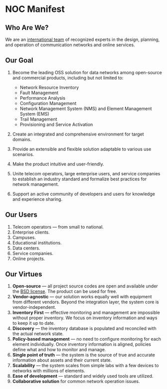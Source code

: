 # NOC Manifest

## Who Are We?

We are an [international team](../noc-community/index.md) of recognized experts in the design, planning, and operation of communication networks and online services.

## Our Goal

1. Become the leading OSS solution for data networks among open-source and commercial products, including but not limited to:

    * Network Resource Inventory
    * Fault Management
    * Performance Analysis
    * Configuration Management
    * Network Management System (NMS) and Element Management System (EMS)
    * Trail Management
    * Provisioning and Service Activation

2. Create an integrated and comprehensive environment for target domains.
3. Provide an extensible and flexible solution adaptable to various use scenarios.
4. Make the product intuitive and user-friendly.
5. Unite telecom operators, large enterprise users, and service companies to establish an industry standard and formalize best practices for network management.
6. Support an active community of developers and users for knowledge and experience sharing.

## Our Users

1. Telecom operators — from small to national.
2. Enterprise clients.
3. Campuses.
4. Educational institutions.
5. Data centers.
6. Service companies.
7. Online projects.

## Our Virtues

1. **Open-source** — all project source codes are open and available under the [BSD license](../license.md). The product can be used for free.
2. **Vendor-agnostic** — our solution works equally well with equipment from different vendors. Beyond the integration layer, the system core is vendor-independent.
3. **Inventory First** — effective monitoring and management are impossible without proper inventory. We focus on inventory information and ways to keep it up to date.
4. **Discovery** — the inventory database is populated and reconciled with the actual network state.
5. **Policy-based management** — no need to configure monitoring for each element individually. Once inventory information is aligned, policies define what and how to monitor and manage.
6. **Single point of truth** — the system is the source of true and accurate information about assets and their current state.
7. **Scalability** — the system scales from simple labs with a few devices to networks with millions of elements.
8. **Ease of development** — standard and widely used tools are utilized.
9. **Collaborative solution** for common network operation issues.

